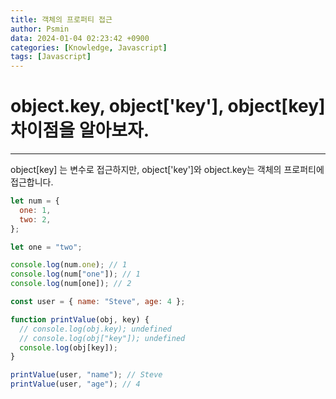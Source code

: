 ```yaml
---
title: 객체의 프로퍼티 접근
author: Psmin
data: 2024-01-04 02:23:42 +0900
categories: [Knowledge, Javascript]
tags: [Javascript]
---
```


# object.key, object['key'], object[key] 차이점을 알아보자.

---

object[key] 는 변수로 접근하지만, object['key']와 object.key는 객체의 프로퍼티에 접근합니다.

```js
let num = {
  one: 1,
  two: 2,
};

let one = "two";

console.log(num.one); // 1
console.log(num["one"]); // 1
console.log(num[one]); // 2
```

```js
const user = { name: "Steve", age: 4 };

function printValue(obj, key) {
  // console.log(obj.key); undefined
  // console.log(obj["key"]); undefined
  console.log(obj[key]);
}

printValue(user, "name"); // Steve
printValue(user, "age"); // 4
```
